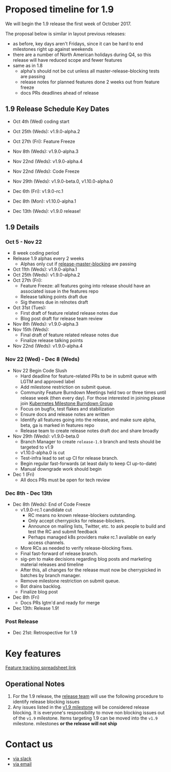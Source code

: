 # Proposed timeline for 1.9
We will begin the 1.9 release the first week of October 2017.

The proposal below is similar in layout previous releases:
- as before, key days aren't Fridays, since it can be hard to end milestones right up against weekends
- there are a number of North American holidays during Q4, so this release will
  have reduced scope and fewer features
- same as in 1.8
  * alpha's should not be cut unless all master-release-blocking tests are passing
  * release notes for planned features done 2 weeks out from feature freeze
  * docs PRs deadlines ahead of release

## 1.9 Release Schedule Key Dates
- Oct 4th (Wed) coding start

- Oct 25th (Weds): v1.9.0-alpha.2
- Oct 27th (Fri): Feature Freeze
- Nov 8th (Weds): v1.9.0-alpha.3
- Nov 22nd (Weds): v1.9.0-alpha.4
- Nov 22nd (Weds): Code Freeze 
- Nov 29th (Weds): v1.9.0-beta.0, v1.10.0-alpha.0
- Dec 6th (Fri): v1.9.0-rc.1
- Dec 8th (Mon): v1.10.0-alpha.1
- Dec 13th (Weds):  v1.9.0 release!

## 1.9 Details

### Oct 5 - Nov 22
- 8 week coding period
- Release 1.9 alphas every 2 weeks
  - Alphas only cut if [release-master-blocking](https://k8s-testgrid.appspot.com/release-master-blocking) are passing
- Oct 11th (Weds): v1.9.0-alpha.1
- Oct 25th (Weds): v1.9.0-alpha.2
- Oct 27th (Fri): 
    * Feature Freeze: all features going into release should have an associated issue in the features repo
    * Release talking points draft due
    * Sig themes due in relnotes draft
- Oct 31st (Tues): 
    * First draft of feature related release notes due
    * Blog post draft for release team review
- Nov 8th (Weds): v1.9.0-alpha.3
- Nov 15th (Weds): 
    * Final draft of feature related release notes due
    * Finalize release talking points
- Nov 22nd (Weds): v1.9.0-alpha.4


### Nov 22 (Wed) - Dec 8 (Weds)
- Nov 22 Begin Code Slush
  * Hard deadline for feature-related PRs to be in submit queue with LGTM and approved label
  * Add milestone restriction on submit queue.
  * Community Feature Burndown Meetings held two or three times until release week (then every day). For those interested in joining please join [Kubernetes Milestone Burndown Group](https://groups.google.com/forum/#!forum/kubernetes-milestone-burndown)
  * Focus on bugfix, test flakes and stabilization
  * Ensure docs and release notes are written
  * Identify all features going into the release, and make sure alpha, beta, ga is marked in features repo
  * Release team to create release notes draft doc and share broadly
- Nov 29th (Weds): v1.9.0-beta.0
  * Branch Manager to create `release-1.9` branch and tests should be targeted
    to v1.9
  * v1.10.0-alpha.0 is cut
  * Test-infra lead to set up CI for release branch.
  * Begin regular fast-forwards (at least daily to keep CI up-to-date)
  * Manual downgrade work should begin
- Dec 1 (Fri)
  * All docs PRs must be open for tech review

### Dec 8th - Dec 13th
- Dec 8th (Weds): End of Code Freeze
  * v1.9.0-rc.1 candidate cut
	  * RC means no known release-blockers outstanding.
	  * Only accept cherrypicks for release-blockers.
	  * Announce on mailing lists, Twitter, etc. to ask people to build and test the RC and submit feedback
	  * Perhaps managed k8s providers make rc.1 available on early access channels.
  * More RCs as needed to verify release-blocking fixes.
  * Final fast-forward of release branch.
  * sig-pm to make decisions regarding blog posts and marketing material
    releases and timeline
  * After this, all changes for the release must now be cherrypicked in batches by branch
  manager.
  * Remove milestone restriction on submit queue. 
  * Bot drains backlog.
  * Finalize blog post
- Dec 8th (Fri)
  * Docs PRs lgtm'd and ready for merge
- Dec 13th: Release 1.9!


### Post Release
- Dec 21st: Retrospective for 1.9

# Key features
[Feature tracking spreadsheet
link](https://docs.google.com/spreadsheets/d/1WmMJmqLvfIP8ERqgLtkKuE_Q2sVxX8ZrEcNxlVIJnNc/edit#gid=0)

## Operational Notes 
1. For the 1.9 release, the [release team](https://github.com/kubernetes/features/blob/master/release-1.9/release_team.md)
  will use the following procedure to identify release blocking issues
  1. Any issues listed in the [v1.9 milestone](https://github.com/kubernetes/kubernetes/issues?utf8=%E2%9C%93&q=is%3Aissue%20is%3Aopen%20milestone%3Av1.9)
     will be considered release blocking. It is everyone's responsibility to move non blocking issues out of the `v1.9` milestone. Items targeting 1.9 can be moved into the `v1.9` milestone.
     milestones **or the release will not ship**

# Contact us
- [via slack](https://kubernetes.slack.com/messages/sig-release/)
- [via email](mailto:kubernetes-release@googlegroups.com)
